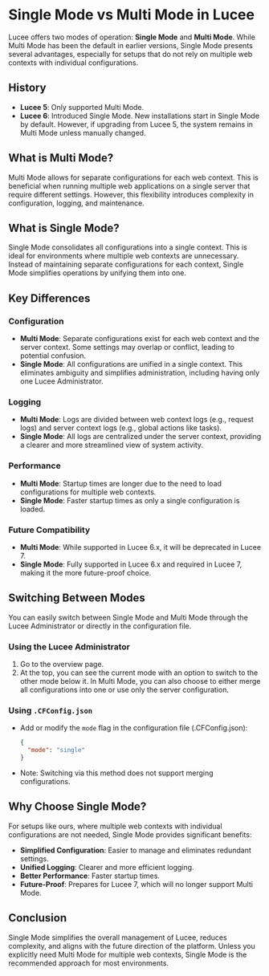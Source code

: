 <!--
{
  "title": "Single Mode vs Multi Mode",
  "id": "single-vs-multi-mode",
  "description": "Understanding the differences between single mode and multi mode in Lucee.",
  "keywords": [
    "Lucee",
    "Single Mode",
    "Multi Mode",
    "Configuration"
  ]
}
-->

# Single Mode vs Multi Mode in Lucee

Lucee offers two modes of operation: **Single Mode** and **Multi Mode**. While Multi Mode has been the default in earlier versions, Single Mode presents several advantages, especially for setups that do not rely on multiple web contexts with individual configurations. 

## History

- **Lucee 5**: Only supported Multi Mode.
- **Lucee 6**: Introduced Single Mode. New installations start in Single Mode by default. However, if upgrading from Lucee 5, the system remains in Multi Mode unless manually changed.

## What is Multi Mode?

Multi Mode allows for separate configurations for each web context. This is beneficial when running multiple web applications on a single server that require different settings. However, this flexibility introduces complexity in configuration, logging, and maintenance.

## What is Single Mode?

Single Mode consolidates all configurations into a single context. This is ideal for environments where multiple web contexts are unnecessary. Instead of maintaining separate configurations for each context, Single Mode simplifies operations by unifying them into one.

## Key Differences

### **Configuration**
- **Multi Mode**: Separate configurations exist for each web context and the server context. Some settings may overlap or conflict, leading to potential confusion.
- **Single Mode**: All configurations are unified in a single context. This eliminates ambiguity and simplifies administration, including having only one Lucee Administrator.

### **Logging**
- **Multi Mode**: Logs are divided between web context logs (e.g., request logs) and server context logs (e.g., global actions like tasks).
- **Single Mode**: All logs are centralized under the server context, providing a clearer and more streamlined view of system activity.

### **Performance**
- **Multi Mode**: Startup times are longer due to the need to load configurations for multiple web contexts.
- **Single Mode**: Faster startup times as only a single configuration is loaded.

### **Future Compatibility**
- **Multi Mode**: While supported in Lucee 6.x, it will be deprecated in Lucee 7.
- **Single Mode**: Fully supported in Lucee 6.x and required in Lucee 7, making it the more future-proof choice.

## Switching Between Modes

You can easily switch between Single Mode and Multi Mode through the Lucee Administrator or directly in the configuration file.

### Using the Lucee Administrator
1. Go to the overview page.
2. At the top, you can see the current mode with an option to switch to the other mode below it. In Multi Mode, you can also choose to either merge all configurations into one or use only the server configuration.

### Using `.CFConfig.json`
- Add or modify the `mode` flag in the configuration file (.CFConfig.json):
  ```json
  {
    "mode": "single"
  }
  ```
- Note: Switching via this method does not support merging configurations.

## Why Choose Single Mode?

For setups like ours, where multiple web contexts with individual configurations are not needed, Single Mode provides significant benefits:
- **Simplified Configuration**: Easier to manage and eliminates redundant settings.
- **Unified Logging**: Clearer and more efficient logging.
- **Better Performance**: Faster startup times.
- **Future-Proof**: Prepares for Lucee 7, which will no longer support Multi Mode.

## Conclusion

Single Mode simplifies the overall management of Lucee, reduces complexity, and aligns with the future direction of the platform. Unless you explicitly need Multi Mode for multiple web contexts, Single Mode is the recommended approach for most environments.
